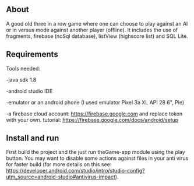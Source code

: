 ## About
A good old three in a row game where one can choose to play against an AI or in versus mode against another player (offline).
It includes the use of fragments, firebase (noSql database), listView (highscore list) and SQL Lite.    

## Requirements
Tools needed: 

-java sdk 1.8

-android studio IDE

-emulator or an android phone (I used emulator Pixel 3a XL API 28 6", Pie)

-a firebase cloud account: https://firebase.google.com and replace token with your own.
tutorial:  https://firebase.google.com/docs/android/setup


## Install and run
First build the project and the just run theGame-app module using the play button. You may want to disable some actions against files in your anti virus for faster build (for more details on this see: https://developer.android.com/studio/intro/studio-config?utm_source=android-studio#antivirus-impact).  
